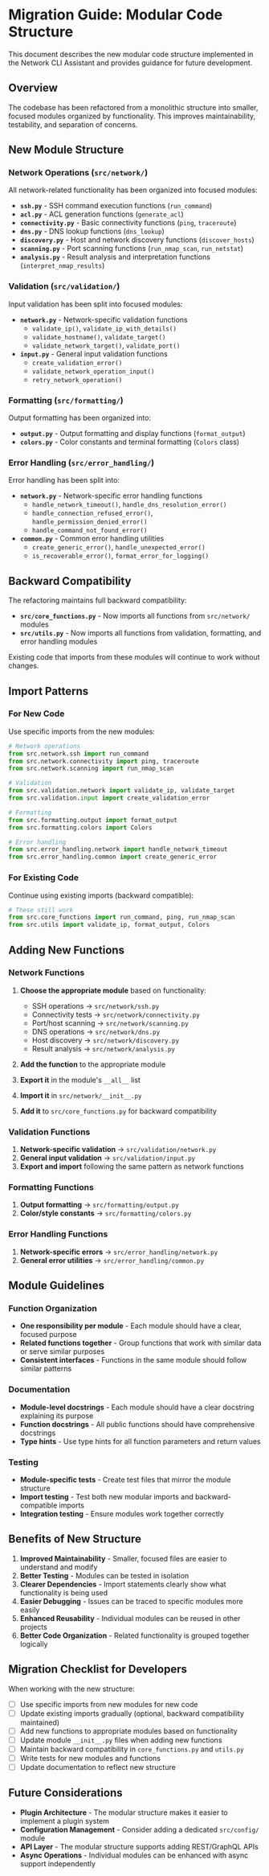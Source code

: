# Migration Guide: Modular Code Structure

This document describes the new modular code structure implemented in the Network CLI Assistant and provides guidance for future development.

## Overview

The codebase has been refactored from a monolithic structure into smaller, focused modules organized by functionality. This improves maintainability, testability, and separation of concerns.

## New Module Structure

### Network Operations (`src/network/`)

All network-related functionality has been organized into focused modules:

- **`ssh.py`** - SSH command execution functions (`run_command`)
- **`acl.py`** - ACL generation functions (`generate_acl`)
- **`connectivity.py`** - Basic connectivity functions (`ping`, `traceroute`)
- **`dns.py`** - DNS lookup functions (`dns_lookup`)
- **`discovery.py`** - Host and network discovery functions (`discover_hosts`)
- **`scanning.py`** - Port scanning functions (`run_nmap_scan`, `run_netstat`)
- **`analysis.py`** - Result analysis and interpretation functions (`interpret_nmap_results`)

### Validation (`src/validation/`)

Input validation has been split into focused modules:

- **`network.py`** - Network-specific validation functions
  - `validate_ip()`, `validate_ip_with_details()`
  - `validate_hostname()`, `validate_target()`
  - `validate_network_target()`, `validate_port()`
- **`input.py`** - General input validation functions
  - `create_validation_error()`
  - `validate_network_operation_input()`
  - `retry_network_operation()`

### Formatting (`src/formatting/`)

Output formatting has been organized into:

- **`output.py`** - Output formatting and display functions (`format_output`)
- **`colors.py`** - Color constants and terminal formatting (`Colors` class)

### Error Handling (`src/error_handling/`)

Error handling has been split into:

- **`network.py`** - Network-specific error handling functions
  - `handle_network_timeout()`, `handle_dns_resolution_error()`
  - `handle_connection_refused_error()`, `handle_permission_denied_error()`
  - `handle_command_not_found_error()`
- **`common.py`** - Common error handling utilities
  - `create_generic_error()`, `handle_unexpected_error()`
  - `is_recoverable_error()`, `format_error_for_logging()`

## Backward Compatibility

The refactoring maintains full backward compatibility:

- **`src/core_functions.py`** - Now imports all functions from `src/network/` modules
- **`src/utils.py`** - Now imports all functions from validation, formatting, and error handling modules

Existing code that imports from these modules will continue to work without changes.

## Import Patterns

### For New Code

Use specific imports from the new modules:

```python
# Network operations
from src.network.ssh import run_command
from src.network.connectivity import ping, traceroute
from src.network.scanning import run_nmap_scan

# Validation
from src.validation.network import validate_ip, validate_target
from src.validation.input import create_validation_error

# Formatting
from src.formatting.output import format_output
from src.formatting.colors import Colors

# Error handling
from src.error_handling.network import handle_network_timeout
from src.error_handling.common import create_generic_error
```

### For Existing Code

Continue using existing imports (backward compatible):

```python
# These still work
from src.core_functions import run_command, ping, run_nmap_scan
from src.utils import validate_ip, format_output, Colors
```

## Adding New Functions

### Network Functions

1. **Choose the appropriate module** based on functionality:
   - SSH operations → `src/network/ssh.py`
   - Connectivity tests → `src/network/connectivity.py`
   - Port/host scanning → `src/network/scanning.py`
   - DNS operations → `src/network/dns.py`
   - Host discovery → `src/network/discovery.py`
   - Result analysis → `src/network/analysis.py`

2. **Add the function** to the appropriate module
3. **Export it** in the module's `__all__` list
4. **Import it** in `src/network/__init__.py`
5. **Add it** to `src/core_functions.py` for backward compatibility

### Validation Functions

1. **Network-specific validation** → `src/validation/network.py`
2. **General input validation** → `src/validation/input.py`
3. **Export and import** following the same pattern as network functions

### Formatting Functions

1. **Output formatting** → `src/formatting/output.py`
2. **Color/style constants** → `src/formatting/colors.py`

### Error Handling Functions

1. **Network-specific errors** → `src/error_handling/network.py`
2. **General error utilities** → `src/error_handling/common.py`

## Module Guidelines

### Function Organization

- **One responsibility per module** - Each module should have a clear, focused purpose
- **Related functions together** - Group functions that work with similar data or serve similar purposes
- **Consistent interfaces** - Functions in the same module should follow similar patterns

### Documentation

- **Module-level docstrings** - Each module should have a clear docstring explaining its purpose
- **Function docstrings** - All public functions should have comprehensive docstrings
- **Type hints** - Use type hints for all function parameters and return values

### Testing

- **Module-specific tests** - Create test files that mirror the module structure
- **Import testing** - Test both new modular imports and backward-compatible imports
- **Integration testing** - Ensure modules work together correctly

## Benefits of New Structure

1. **Improved Maintainability** - Smaller, focused files are easier to understand and modify
2. **Better Testing** - Modules can be tested in isolation
3. **Clearer Dependencies** - Import statements clearly show what functionality is being used
4. **Easier Debugging** - Issues can be traced to specific modules more easily
5. **Enhanced Reusability** - Individual modules can be reused in other projects
6. **Better Code Organization** - Related functionality is grouped together logically

## Migration Checklist for Developers

When working with the new structure:

- [ ] Use specific imports from new modules for new code
- [ ] Update existing imports gradually (optional, backward compatibility maintained)
- [ ] Add new functions to appropriate modules based on functionality
- [ ] Update module `__init__.py` files when adding new functions
- [ ] Maintain backward compatibility in `core_functions.py` and `utils.py`
- [ ] Write tests for new modules and functions
- [ ] Update documentation to reflect new structure

## Future Considerations

- **Plugin Architecture** - The modular structure makes it easier to implement a plugin system
- **Configuration Management** - Consider adding a dedicated `src/config/` module
- **API Layer** - The modular structure supports adding REST/GraphQL APIs
- **Async Operations** - Individual modules can be enhanced with async support independently